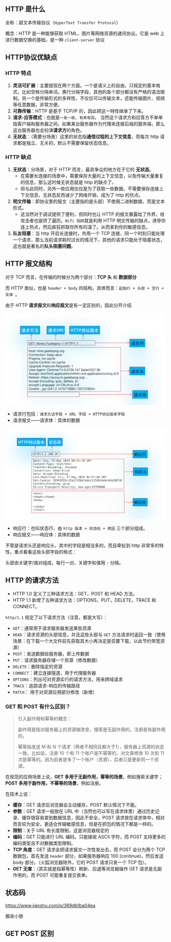 

## HTTP 是什么

全称：超文本传输协议（`HyperText Transfer Protocol`）

概念：HTTP 是一种能够获取 HTML、图片等网络资源的通讯协议。它是 web 上进行数据交换的基础，是一种 `client-server` 协议



## HTTP协议优缺点

### HTTP 特点

1. **灵活可扩展**：主要提现在两个方面。一个是语义上的自由，只规定的基本格式，比如空格分隔单词，换行分隔字段，其他的各个部分都没有严格的语法限制。另一个是传输形式的多样性，不仅仅可以传输文本，还能传输图片、视频等任意数据，非常方便。
2. **可靠传输**：HTTP 是基于 TCP/IP 的，因此把这一特性继承了下来。
3. **请求-应答模式**：也就是`一发一收`、`有来有回`， 当然这个请求方和应答方不单单指客户端和服务器之间，如果某台服务器作为代理来连接后端的服务端，那么这台服务器也会扮演**请求方**的角色。
4. **无状态**：（需要分场景）这里的状态指**通信过程的上下文信息**，而每次 http 请求都是独立、无关的，默认不需要保留状态信息。

### HTTP 缺点

1. **无状态**：分场景，对于 HTTP 而言，最具争议的地方在于它的 **无状态**。
   - 在需要长连接的场景中，需要保存大量的上下文信息，以免传输大量重复的信息，那么这时候无状态就是 http 的缺点了。
   - 但与此同时，另外一些应用仅仅是为了获取一些数据，不需要保存连接上下文信息，无状态反而减少了网络开销，成为了 http 的优点。
2. **明文传输**：即协议里的报文（主要指的是头部）不使用二进制数据，而是文本形式。
   - 这当然对于调试提供了便利，但同时也让 HTTP 的报文暴露给了外界，给攻击者也提供了遍历。`Wifi 陷阱`就是利用 HTTP 明文传输的缺点，诱导你连上热点，然后疯狂抓取你所有的溜了。从而拿到你的敏感信息。
3. **队友阻塞**：当 http 开启长连接时，共用一个 TCP 连接，同一个时刻只能处理一个请求，那么当前请求耗时过长的情况下，其他的请求只能处于阻塞状态，这也就是著名的**队头阻塞问题**。

## HTTP 报文结构

对于 TCP 而言，在传输的时候分为两个部分：**TCP 头** 和 **数据部分**

而 HTTP 类似，也是 `header + body` 的结构，具体而言：`起始行 + 头部 + 空行 + 实体 `。

由于 HTTP **请求报文**和**响应报文**是有一定区别的，因此分开介绍

![HTTP请求数据格式](assets/1731a08c0a1dc8f3)

- 请求行包括：`请求方法字段 + URL 字段 + HTTP协议版本字段` 
- 请求报文——请求体：具体的数据

![服务器响应的数据格式](assets/1731a091ba9262f5)

- 响应行：也叫状态行，由 `http 版本 + 状态码 + 原因` 三个部分组成。
- 响应报文——响应体：具体的数据

不管是请求头还是响应头，其中的字段是相当多的，而且牵扯到 http 非常多的特性，重点看看这些头部字段的格式：

头部由关键字/值对组成，每行一对，关键字和值用 `:` 分隔。

## HTTP 的请求方法

- HTTP 1.0 定义了三种请求方法：GET，POST 和 HEAD 方法。
- HTTP 1.1 新增了五种请求方法：OPTIONS，PUT，DELETE，TRACE 和 CONNECT。

`http/1.1` 规定了以下请求方法（注意，都是大写）：

- `GET`：通常用于请求服务器发送某些资源
- `HEAD`：请求资源的头部信息，并且这些头部与 `GET` 方法请求时返回一致（使用场景：在下载一个大文件前先获取其大小再决定是否要下载，以此节约带宽资源）
- `POST`：发送数据给服务器，即上传数据
- `PUT`：请求服务器存储一个资源（修改数据）
- `DELETE`：删除指定的资源
- `CONNECT`：建立连接隧道，用于代理服务器
- `OPTIONS`：列出可对资源实行的请求方法，用来跨域请求
- `TRACE`：追踪请求-响应的传输路径
- `PATCH`： 用于对资源应用部分修改（新增）

### GET 和 POST 有什么区别？

> 引入副作用和幂等的概念：
>
> 副作用是指对服务器上的资源做改变，搜索是无副作用的，注册是有副作用的。
>
> 幂等指发送 M 和 N 个请求（两者不相同且都大于1），服务器上资源的状态一致。比如说，注册 10 个和 11 个账户是不幂等的，对文章修改 10 次和 11 次是幂等的。因为前者是多了一个账户（资源），后者只是更新同一个资源。

在规范的应用场景上说，**GET 多用于无副作用，幂等的场景**，例如搜索关键字；**POST 多用于副作用，不幂等的场景**，例如注册。

在技术上说：

- **缓存**：GET 请求后浏览器会主动缓存，POST 默认情况下不能。
- **参数**：GET 请求一般放在 URL 中（当然也可以写在请求体里）通过历史记录、缓存很容易查到数据信息，因此不安全，POST 请求放在请求体中，相对而言较为安全，更适合传输敏感信息，但是在抓包的情况下都是一样的。
- **限制**：关于 URL 有长度限制，这是浏览器规定的
- **编码**：GET 只能进行 URL 编码，只能接收 ASCII 字符，而 POST 支持更多的编码类型且不对数据类型限制。
- **TCP 角度**：GET 请求会把请求报文一次性发出去，而 POST 会分为两个 TCP 数据包，首先发送 `header` 部分，如果服务器响应 100 (continue)，然后发送 body 部分。（火狐浏览器除外，它的 POST 请求只发一个 TCP 包）。
- **GET 无害**：（其实就是指幂等性）刷新、后退等浏览器操作 GET 请求是无副作用的，而 POST 可能重复提交表单。






## 状态码

https://www.jianshu.com/p/369db1ba04ea

掘金小册

## GET POST 区别